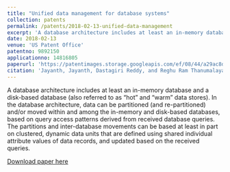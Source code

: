 ```yaml
---
title: "Unified data management for database systems"
collection: patents
permalink: /patents/2018-02-13-unified-data-management
excerpt: 'A database architecture includes at least an in-memory database and a disk-based database (also referred to as “hot” and “warm” data stores). In the database architecture, data can be partitioned (and re-partitioned) and/or moved within and among the in-memory and disk-based databases, based on query access patterns derived from received database queries. The partitions and inter-database movements can be based at least in part on clustered, dynamic data units that are defined using shared individual attribute values of data records, and updated based on the received queries.'
date: 2018-02-13
venue: 'US Patent Office'
patentno: 9892150
applicationno: 14816805
paperurl: 'https://patentimages.storage.googleapis.com/ef/08/44/a29ac8da475627/US9892150.pdf'
citation: 'Jayanth, Jayanth, Dastagiri Reddy, and Reghu Ram Thanumalayan. "Unified data management for database systems." U.S. Patent 9,892,150, issued February 13, 2018.'
---
```

A database architecture includes at least an in-memory database and a disk-based database (also referred to as “hot” and “warm” data stores). In the database architecture, data can be partitioned (and re-partitioned) and/or moved within and among the in-memory and disk-based databases, based on query access patterns derived from received database queries. The partitions and inter-database movements can be based at least in part on clustered, dynamic data units that are defined using shared individual attribute values of data records, and updated based on the received queries.

[Download paper here](https://patentimages.storage.googleapis.com/ef/08/44/a29ac8da475627/US9892150.pdf)